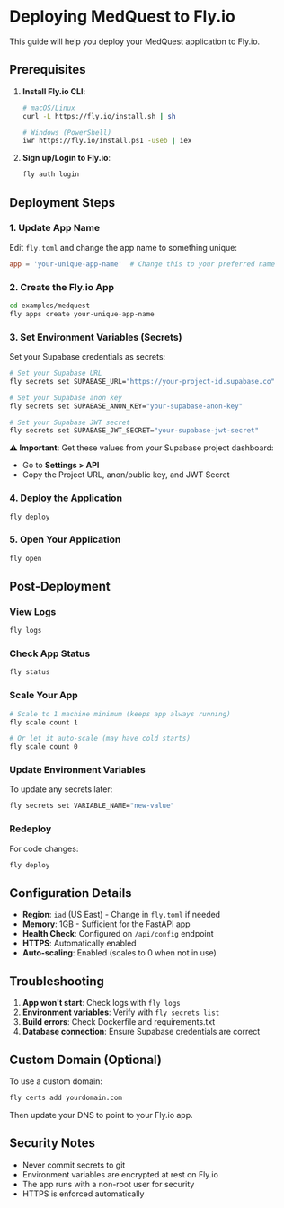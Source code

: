 # Deploying MedQuest to Fly.io

This guide will help you deploy your MedQuest application to Fly.io.

## Prerequisites

1. **Install Fly.io CLI**:
   ```bash
   # macOS/Linux
   curl -L https://fly.io/install.sh | sh
   
   # Windows (PowerShell)
   iwr https://fly.io/install.ps1 -useb | iex
   ```

2. **Sign up/Login to Fly.io**:
   ```bash
   fly auth login
   ```

## Deployment Steps

### 1. Update App Name
Edit `fly.toml` and change the app name to something unique:
```toml
app = 'your-unique-app-name'  # Change this to your preferred name
```

### 2. Create the Fly.io App
```bash
cd examples/medquest
fly apps create your-unique-app-name
```

### 3. Set Environment Variables (Secrets)
Set your Supabase credentials as secrets:

```bash
# Set your Supabase URL
fly secrets set SUPABASE_URL="https://your-project-id.supabase.co"

# Set your Supabase anon key
fly secrets set SUPABASE_ANON_KEY="your-supabase-anon-key"

# Set your Supabase JWT secret
fly secrets set SUPABASE_JWT_SECRET="your-supabase-jwt-secret"
```

**⚠️ Important**: Get these values from your Supabase project dashboard:
- Go to **Settings > API**
- Copy the Project URL, anon/public key, and JWT Secret

### 4. Deploy the Application
```bash
fly deploy
```

### 5. Open Your Application
```bash
fly open
```

## Post-Deployment

### View Logs
```bash
fly logs
```

### Check App Status
```bash
fly status
```

### Scale Your App
```bash
# Scale to 1 machine minimum (keeps app always running)
fly scale count 1

# Or let it auto-scale (may have cold starts)
fly scale count 0
```

### Update Environment Variables
To update any secrets later:
```bash
fly secrets set VARIABLE_NAME="new-value"
```

### Redeploy
For code changes:
```bash
fly deploy
```

## Configuration Details

- **Region**: `iad` (US East) - Change in `fly.toml` if needed
- **Memory**: 1GB - Sufficient for the FastAPI app
- **Health Check**: Configured on `/api/config` endpoint
- **HTTPS**: Automatically enabled
- **Auto-scaling**: Enabled (scales to 0 when not in use)

## Troubleshooting

1. **App won't start**: Check logs with `fly logs`
2. **Environment variables**: Verify with `fly secrets list`
3. **Build errors**: Check Dockerfile and requirements.txt
4. **Database connection**: Ensure Supabase credentials are correct

## Custom Domain (Optional)

To use a custom domain:
```bash
fly certs add yourdomain.com
```

Then update your DNS to point to your Fly.io app.

## Security Notes

- Never commit secrets to git
- Environment variables are encrypted at rest on Fly.io
- The app runs with a non-root user for security
- HTTPS is enforced automatically